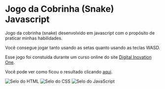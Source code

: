 # Jogo da Cobrinha (Snake) Javascript
Jogo da cobrinha (snake) desenvolvido em javascript com o propósito de praticar minhas habilidades.

Você consegue jogar tanto usando as setas quanto usando as teclas WASD.

Esse jogo foi constuída durante um curso online do site [Digital Inovation One](https://digitalinnovation.one/).

Você pode ver como ficou o resultado clicando [aqui](https://br-adriel.github.io/jogo-cobrinha/).

<div>
  <img src="https://img.shields.io/badge/HTML5-E34F26?style=for-the-badge&logo=html5&logoColor=white" alt="Selo do HTML" title="HTML">
  <img src="https://img.shields.io/badge/CSS3-1572B6?style=for-the-badge&logo=css3&logoColor=white" alt="Selo do CSS" title="CSS">
  <img src="https://img.shields.io/badge/JavaScript-323330?style=for-the-badge&logo=javascript&logoColor=F7DF1E" alt="Selo do JavaScript" title="JavaScript">
</div>
